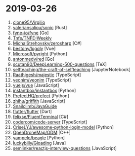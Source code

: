 # 2019-03-26

1. [clone95/Virgilio](https://github.com/clone95/Virgilio "Your new Mentor for Data Science E-Learning.") 
2. [valeriansaliou/sonic](https://github.com/valeriansaliou/sonic "🦔 Fast, lightweight & schema-less search backend. An alternative to Elasticsearch that runs on a few MBs of RAM.") [Rust]
3. [fyne-io/fyne](https://github.com/fyne-io/fyne "Cross platform GUI in Go based on Material Design") [Go]
4. [Tnfe/TNFE-Weekly](https://github.com/Tnfe/TNFE-Weekly "每周为你提供高质量的关于小程序、h5等前端领域的文章和项目") 
5. [MichalStrehovsky/zerosharp](https://github.com/MichalStrehovsky/zerosharp "Demo of the potential of C# for systems programming with CoreRT") [C#]
6. [bestony/logoly](https://github.com/bestony/logoly "A Pornhub Pattern Logo Generator") [Vue]
7. [Microsoft/pyright](https://github.com/Microsoft/pyright "Static type checker for Python") [Python]
8. [antonmedv/red](https://github.com/antonmedv/red "Terminal log analysis tools") [Go]
9. [scutan90/DeepLearning-500-questions](https://github.com/scutan90/DeepLearning-500-questions "深度学习500问，以问答形式对常用的概率知识、线性代数、机器学习、深度学习、计算机视觉等热点问题进行阐述，以帮助自己及有需要的读者。 全书分为18个章节，近30万字。由于水平有限，书中不妥之处恳请广大读者批评指正。 未完待续............ 如有意合作，联系scutjy2015@163.com 版权所有，违权必究 Tan 2018.06") [TeX]
10. [selfteaching/the-craft-of-selfteaching](https://github.com/selfteaching/the-craft-of-selfteaching "One has no future if one couldn't teach themself.") [JupyterNotebook]
11. [Raathigesh/majestic](https://github.com/Raathigesh/majestic "⚡ Zero config GUI for Jest") [TypeScript]
12. [veonim/veonim](https://github.com/veonim/veonim "simple modal IDE built on neovim") [TypeScript]
13. [vuejs/vue](https://github.com/vuejs/vue "🖖 Vue.js is a progressive, incrementally-adoptable JavaScript framework for building UI on the web.") [JavaScript]
14. [instantbox/instantbox](https://github.com/instantbox/instantbox "Get a clean, ready-to-go Linux box in seconds.") [Python]
15. [PrefectHQ/prefect](https://github.com/PrefectHQ/prefect "The Prefect Core automation engine") [Python]
16. [zhihu/griffith](https://github.com/zhihu/griffith "A React-based web video player") [JavaScript]
17. [Snailclimb/JavaGuide](https://github.com/Snailclimb/JavaGuide "【Java学习+面试指南】 一份涵盖大部分Java程序员所需要掌握的核心知识。") 
18. [flutter/flutter](https://github.com/flutter/flutter "Flutter makes it easy and fast to build beautiful mobile apps.") [Dart]
19. [felixse/FluentTerminal](https://github.com/felixse/FluentTerminal "A Terminal Emulator based on UWP and web technologies.") [C#]
20. [codercom/code-server](https://github.com/codercom/code-server "Run VS Code on a remote server.") [TypeScript]
21. [CriseLYJ/awesome-python-login-model](https://github.com/CriseLYJ/awesome-python-login-model "😮python模拟登陆一些大型网站，还有一些简单的爬虫，希望对你们有所帮助❤️，如果喜欢记得给个star哦🌟") [Python]
22. [OpenDroneMap/ODM](https://github.com/OpenDroneMap/ODM "A command line toolkit to generate maps, point clouds, 3D models and DEMs from drone, balloon or kite images.") [C++]
23. [yampelo/beagle](https://github.com/yampelo/beagle "Beagle is an incident response and digital forensics tool which transforms security logs and data into graphs.") [Python]
24. [luckybilly/Gloading](https://github.com/luckybilly/Gloading "Show global loading status view in a low coupling way for Android App(深度解耦Android App中全局加载中、加载失败及空数据视图)") [Java]
25. [semlinker/reactjs-interview-questions](https://github.com/semlinker/reactjs-interview-questions "List of top 301 ReactJS Interview Questions & Answers") [JavaScript]
